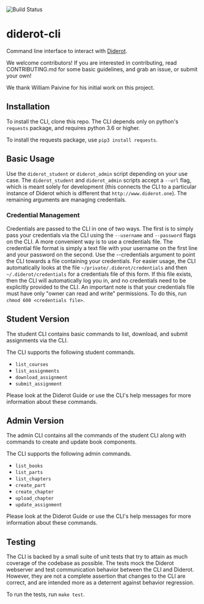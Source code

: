 ![Build Status](https://codebuild.us-east-1.amazonaws.com/badges?uuid=eyJlbmNyeXB0ZWREYXRhIjoiZ2NjRndxM3AybjBlRXYvWDdrOWFxTVIrMkkxa3NTRmkrb3VhUVF1eS9tT3E5VEJOVHhST0lHcWcraE9MTkFNNGNNODI0YUFCaXdkYVFnQmx1UDFPb2FzPSIsIml2UGFyYW1ldGVyU3BlYyI6Ilg4emtuM3V0bG5WVDBDMTMiLCJtYXRlcmlhbFNldFNlcmlhbCI6MX0%3D&branch=master)

# diderot-cli

Command line interface to interact with [Diderot](http://www.umut-acar.org/diderot).

We welcome contributors! If you are interested in contributing, read CONTRIBUTING.md for some basic guidelines, and grab an issue, or submit your own! 

We thank William Paivine for his initial work on this project.

## Installation

To install the CLI, clone this repo. The CLI depends only on python's `requests` package, and requires python 3.6 or higher.

To install the requests package, use `pip3 install requests`.

## Basic Usage

Use the `diderot_student` or `diderot_admin` script depending on your use case. The `diderot_student` and `diderot_admin` scripts accept a `--url` flag, which is meant solely for development (this connects the CLI to a particular instance of Diderot which is different that `http://www.diderot.one`). The remaining arguments are managing credentials.

### Credential Management

Credentials are passed to the CLI in one of two ways. The first is to simply pass your credentials via the CLI using the `--username` and `--password` flags on the CLI. A more convenient way is to use a credentials file. The credential file format is simply a text file with your username on the first line and your password on the second. Use the --credentials argument to point the CLI towards a file containing your credentials. For easier usage, the CLI automatically looks at the file `~/private/.diderot/credentials` and then `~/.diderot/credentials` for a credentials file of this form. If this file exists, then the CLI will automatically log you in, and no credentials need to be explicitly provided to the CLI. An important note is that your credentials file must have only "owner can read and write" permissions. To do this, run `chmod 600 <credentials file>`.

## Student Version

The student CLI contains basic commands to list, download, and submit assignments via the CLI.

The CLI supports the following student commands.

* `list_courses`
* `list_assignments`
* `download_assignment`
* `submit_assignment`

Please look at the Diderot Guide or use the CLI's help messages for more information about these commands.

## Admin Version

The admin CLI contains all the commands of the student CLI along with commands to create and update book components.

The CLI supports the following admin commands.

* `list_books`
* `list_parts`
* `list_chapters`
* `create_part`
* `create_chapter`
* `upload_chapter`
* `update_assignment`

Please look at the Diderot Guide or use the CLI's help messages for more information about these commands.

## Testing

The CLI is backed by a small suite of unit tests that try to attain as much coverage of the codebase as possible. The tests mock the Diderot webserver and test communication behavior between the CLI and Diderot. However, they are not a complete assertion that changes to the CLI are correct, and are intended more as a deterrent against behavior regression.

To run the tests, run `make test`.
